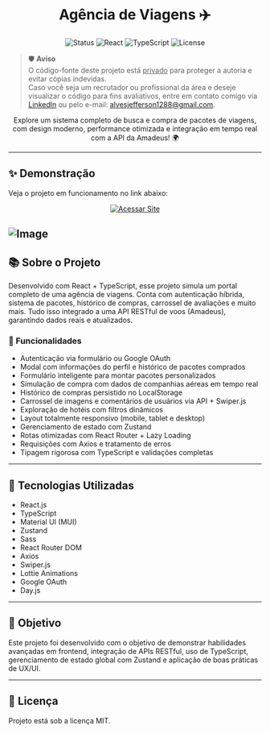 <h1 align="center">Agência de Viagens ✈️</h1>

<p align="center">
  <img src="https://img.shields.io/badge/Status-Concluído%20e%20Hospedado-green?style=flat-square" alt="Status">
  <img src="https://img.shields.io/badge/React-19.1.0-blue?style=flat-square&logo=react" alt="React">
  <img src="https://img.shields.io/badge/TypeScript-5.7.2-blue?style=flat-square&logo=typescript" alt="TypeScript">
  <img src="https://img.shields.io/badge/License-MIT-blue?style=flat-square" alt="License">
</p>

> 🛡️ **Aviso**  
> O código-fonte deste projeto está <u>privado</u> para proteger a autoria e evitar cópias indevidas.  
> Caso você seja um recrutador ou profissional da área e deseje visualizar o código para fins avaliativos, entre em contato comigo via [LinkedIn](https://www.linkedin.com/in/jeffersonalvesb/) ou pelo e-mail: alvesjefferson1288@gmail.com.

<p align="center">
  Explore um sistema completo de busca e compra de pacotes de viagens, com design moderno, performance otimizada e integração em tempo real com a API da Amadeus! 🌍
</p>

---

## ✨ Demonstração

Veja o projeto em funcionamento no link abaixo:

<p align="center">
  <a href="https://thynktravel-jeff.netlify.app/" target="_blank">
    <img src="https://img.shields.io/badge/Acessar%20Site-Azul?style=flat-square&logo=googlechrome" alt="Acessar Site">
  </a>
</p>

![Image](https://github.com/user-attachments/assets/febc032f-65b5-4a8b-a1e8-09d250c8ad3a)
---

## 📚 Sobre o Projeto

Desenvolvido com React + TypeScript, esse projeto simula um portal completo de uma agência de viagens. Conta com autenticação híbrida, sistema de pacotes, histórico de compras, carrossel de avaliações e muito mais. Tudo isso integrado a uma API RESTful de voos (Amadeus), garantindo dados reais e atualizados.

### 🔑 Funcionalidades

- Autenticação via formulário ou Google OAuth  
- Modal com informações do perfil e histórico de pacotes comprados  
- Formulário inteligente para montar pacotes personalizados  
- Simulação de compra com dados de companhias aéreas em tempo real  
- Histórico de compras persistido no LocalStorage  
- Carrossel de imagens e comentários de usuários via API + Swiper.js  
- Exploração de hotéis com filtros dinâmicos  
- Layout totalmente responsivo (mobile, tablet e desktop)  
- Gerenciamento de estado com Zustand  
- Rotas otimizadas com React Router + Lazy Loading  
- Requisições com Axios e tratamento de erros  
- Tipagem rigorosa com TypeScript e validações completas  

---

## 🚀 Tecnologias Utilizadas

- React.js  
- TypeScript  
- Material UI (MUI)  
- Zustand  
- Sass  
- React Router DOM  
- Axios  
- Swiper.js  
- Lottie Animations  
- Google OAuth  
- Day.js  

---

## 🎯 Objetivo

Este projeto foi desenvolvido com o objetivo de demonstrar habilidades avançadas em frontend, integração de APIs RESTful, uso de TypeScript, gerenciamento de estado global com Zustand e aplicação de boas práticas de UX/UI.

---

## 📄 Licença

Projeto está sob a licença MIT. 
